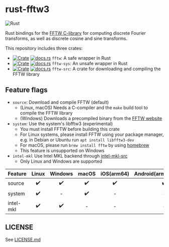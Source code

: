 rust-fftw3
===========
![Rust](https://github.com/rust-math/fftw/workflows/Rust/badge.svg)

Rust bindings for the [FFTW C-library](http://www.fftw.org/) for computing discrete Fourier transforms, as well as discrete cosine and sine transforms.

This repository includes three crates:

- [![Crate](https://img.shields.io/crates/v/fftw.svg)](https://crates.io/crates/fftw)
  [![docs.rs](https://docs.rs/fftw/badge.svg)](https://docs.rs/fftw)
  `fftw`: A safe wrapper in Rust
- [![Crate](https://img.shields.io/crates/v/fftw-sys.svg)](https://crates.io/crates/fftw-sys)
  [![docs.rs](https://docs.rs/fftw-sys/badge.svg)](https://docs.rs/fftw-sys)
  `fftw-sys`: An unsafe wrapper in Rust
- [![Crate](https://img.shields.io/crates/v/fftw-src.svg)](https://crates.io/crates/fftw-src)
  [![docs.rs](https://docs.rs/fftw-src/badge.svg)](https://docs.rs/fftw-src)
  `fftw-src`: A crate for downloading and compiling the FFTW library


Feature flags
--------------

- `source`: Download and compile FFTW (default)
    - (Linux, macOS) Needs a C-compiler and the `make` build tool to compile the FFTW library
    - (Windows) Downloads a precompiled binary from the [FFTW website](http://www.fftw.org/install/windows.html)
- `system`: Use the system's libfftw3 (experimental)
    - You must install FFTW before building this crate
    - For Linux systems, please install FFTW using your package manager, e.g. in Debian or Ubuntu run `apt install libfftw3-dev`
    - For macOS, please run `brew install fftw` by using [homebrew](https://github.com/Homebrew/brew)
    - This feature is unsupported on Windows
- `intel-mkl` Use Intel MKL backend through [intel-mkl-src](https://github.com/termoshtt/rust-intel-mkl)
    - Only Linux and Windows are supported

|Feature  | Linux | Windows | macOS | iOS(arm64) | Android(armv7a/arm64) |
|:--------|:-----:|:-------:|:-----:|:----------:|:---------------------:|
|source   |✔️      |✔️        |✔️      |✔️           |✔️                      |
|system   |✔️      |-        |✔️      |-           |-                      |
|intel-mkl|✔️      |✔️        |-      |-           |-                      |

LICENSE
--------
See [LICENSE.md](./LICENSE.md)
